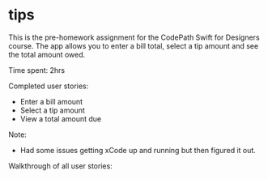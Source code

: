 # tips
This is the pre-homework assignment for the CodePath Swift for Designers course. The app allows you to enter a bill total, select a tip amount and see the total amount owed. 

Time spent: 2hrs

Completed user stories: 
- Enter a bill amount
- Select a tip amount
- View a total amount due

Note:
- Had some issues getting xCode up and running but then figured it out. 

Walkthrough of all user stories:

